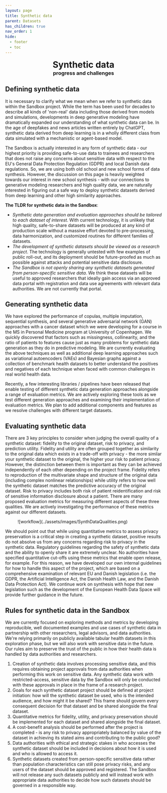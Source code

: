 ```yaml
---
layout: page
title: Synthetic data
parent: Datasets
has_children: true
nav_order: 1
hide:
  - footer
  - toc
---
```


<h1 align="center" style="margin:0px">Synthetic data</h1> 
<h3 align="center" style="margin:0px">progress and challenges </h3>


## Defining synthetic data
It is necessary to clarify what we mean when we refer to synthetic data within the Sandbox project. While the term has been used for decades to describe all kinds of 'non-real' data including those derived from models and simulations, developments in deep generative modeling have dramatically expanded our understanding of what synthetic data can be. In the age of deepfakes and news articles written entirely by ChatGPT, synthetic data derived from deep learning is in a wholly different class from data simulated with a mechanistic or agent-based model.

The Sandbox is actually interested in any form of synthetic data - our highest priority is providing safe-to-use data to trainees and researchers that does not raise any concerns about sensitive data with respect to the EU's General Data Protection Regulation (GDPR) and local Danish data regulations. So, we are using both old school and new school forms of data synthesis. However, the discussion on this page is heavily weighted towards our interest in new school synthesis - with our connections to generative modeling researchers and high quality data, we are naturally interested in figuring out a safe way to deploy synthetic datasets derived from deep learning and other high similarity approaches.

<b>The TLDR for synthetic data in the Sandbox</b>:

- <i>Synthetic data generation and evaluation approaches should be tailored to each dataset of interest</i>. With current technology, it is unlikely that high quality, safe-to-share datasets will be produced at any kind of production scale without a massive effort devoted to pre-processing, data harmonization, and customized routines for different families of datasets.
- <i>The development of synthetic datasets should be viewed as a research project</i>. The technology is generally untested with few examples of public roll-out, and its deployment should be future-proofed as much as possible against attacks and potential sensitive data disclosure.
- <i>The Sandbox is not openly sharing any synthetic datasets generated from person-specific sensitive data</i>. We think these datasets will be useful to approved researchers that ideally gain access via an approved data portal with registration and data use agreements with relevant data authorities. We are not currently that portal.


## Generating synthetic data
We have explored the performance of copulas, multiple imputation, sequential synthesis, and several generative adversarial network (GAN) approaches with a cancer dataset which we were developing for a course in the MS in Personal Medicine program at University of Copenhagen. We quickly discovered that factors such as missingness, collinearity, and the ratio of patients to features cause just as many problems for synthetic data generation as they do in predictive modeling. We are currently evaluating the above techniques as well as additional deep learning approaches such as variational autoencoders (VAEs) and Bayesian graphs against a collection of benchmark health datasets to better understand the positives and negatives of each technique when faced with common challenges in real world health data.

Recently, a few interesting libraries / pipelines have been released that enable testing of different synthetic data generation approaches alongside a range of evaluation metrics. We are actively exploring these tools as we test different generation approaches and examining their implementation of evaluation metrics. We plan to add additional components and features as we resolve challenges with different target datasets.
  
## Evaluating synthetic data
There are 3 key principles to consider when judging the overall quality of a synthetic dataset: fidelity to the original dataset, risk to privacy, and prediction utility. Fidelity and utility are often grouped together as similarity to the original data which exists in a trade-off with privacy - the more similar your synthetic dataset to the original, the higher your risk to patient privacy. However, the distinction between them is important as they can be achieved independently of each other depending on the project frame. Fidelity refers to reproduction of the multivariate shape and structure of the original data (including complex nonlinear relationships) while utility refers to how well the synthetic dataset matches the predictive accuracy of the original dataset. Risk to privacy includes both risk of patient reidentification and risk of sensitive information disclosure about a patient. There are many proposed evaluation metrics for measuring different aspects of these three qualities. We are actively investigating the performance of these metrics against our different datasets.

<figure markdown>
  ![workflow](../assets/images/SynthDataQualities.png)
</figure>

We should point out that while using quantitative metrics to assess privacy preservation is a critical step in creating a synthetic dataset, positive results do not absolve us from any concerns regarding risk to privacy in the synthetic data. Regulatory guidelines regarding the safety of synthetic data and the ability to openly share it are extremely unclear. No authorities have specified quantitative cut-offs using these metrics that enable open release, for example. For this reason, we have developed our own internal guidelines for how to handle this aspect of the project, which are based on a comprehensive examination of relevant EU and Danish legislation (i.e. the GDPR, the Artificial Intelligence Act, the Danish Health Law, and the Danish Data Protection Act). We continue work on synthesis with hope that new legislation such as the development of the European Health Data Space will provide further guidance in the future.   

## Rules for synthetic data in the Sandbox  
We are currently focused on exploring methods and metrics by developing reproducible, well documented examples and use cases of synthetic data in partnership with other researchers, legal advisors, and data authorities. We're relying primarily on publicly available tabular health datasets in this exploration phase, but we will also work with sensitive data in the future.  Our rules aim to preserve the trust of the public in how their health data is handled by data authorities and researchers. 

1. Creation of synthetic data involves processing sensitive data, and this requires obtaining project approvals from data authorities when performing this work on sensitive data. Any synthetic data work with restricted-access, sensitive data by the Sandbox will only be conducted with these approvals in place in the frame of a research project.
2. Goals for each synthetic dataset project should be defined at project initiation: how will the synthetic dataset be used, who is the intended audience, and how might it be shared? This frame should govern every consequent decision for that dataset and be shared alongside the final dataset.
3. Quantitative metrics for fidelity, utility, and privacy preservation should be implemented for each dataset and shared alongside the final dataset.
4. A cost-benefit analysis should be performed after the project is completed - is any risk to privacy appropriately balanced by value of the dataset in achieving its stated aims and contributing to the public good?
5. Data authorities with ethical and strategic stakes in who accesses the synthetic dataset should be included in decisions about how it is used and who is allowed to access it. 
6. Synthetic datasets created from person-specific sensitive data rather than population characteristics can still pose privacy risks, and any users of the dataset should be approved and registered. The Sandbox will not release any such datasets publicly and will instead work with appropriate data authorities to decide how such datasets should be governed in a responsible way. 

